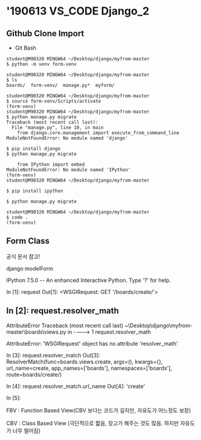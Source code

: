 # '190613 VS_CODE Django_2

## Github Clone Import

- Git Bash

```shell
student@M90320 MINGW64 ~/Desktop/django/myfrom-master
$ python -m venv form-venv

student@M90320 MINGW64 ~/Desktop/django/myfrom-master
$ ls
boards/  form-venv/  manage.py*  myform/

student@M90320 MINGW64 ~/Desktop/django/myfrom-master
$ source form-venv/Scripts/activate
(form-venv)
student@M90320 MINGW64 ~/Desktop/django/myfrom-master
$ python manage.py migrate
Traceback (most recent call last):
  File "manage.py", line 10, in main
    from django.core.management import execute_from_command_line
ModuleNotFoundError: No module named 'django'

$ pip install django
$ python manage.py migrate

    from IPython import embed
ModuleNotFoundError: No module named 'IPython'
(form-venv)
student@M90320 MINGW64 ~/Desktop/django/myfrom-master

$ pip install ipython

$ python manage.py migrate

student@M90320 MINGW64 ~/Desktop/django/myfrom-master
$ code .
(form-venv)

```

## Form Class

공식 문서 참고!

django modelForm







IPython 7.5.0 -- An enhanced Interactive Python. Type '?' for help.

In [1]: request
Out[1]: <WSGIRequest: GET '/boards/create/'>

In [2]: request.resolver_math
---------------------------------------------------------------------------
AttributeError                            Traceback (most recent call last)
~\Desktop\django\myfrom-master\boards\views.py in <module>
----> 1 request.resolver_math

AttributeError: 'WSGIRequest' object has no attribute 'resolver_math'

In [3]: request.resolver_match
Out[3]: ResolverMatch(func=boards.views.create, args=(), kwargs={}, url_name=create, app_names=['boards'], namespaces=['boards'], route=boards/create/)

In [4]: request.resolver_match.url_name
Out[4]: 'create'

In [5]:





FBV : Function Based View(CBV 보다는 코드가 길지만, 자유도가 어느정도 보장)

CBV : Class Based View (극단적으로 짧음, 장고가 해주는 것도 많음. 하지만 자유도가 너무 떨어짐)





